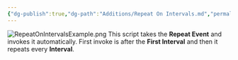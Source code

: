 ```yaml
---
{"dg-publish":true,"dg-path":"Additions/Repeat On Intervals.md","permalink":"/additions/repeat-on-intervals/","noteIcon":""}
---
```


![RepeatOnIntervalsExample.png](/img/user/img/RepeatOnIntervalsExample.png)
This script takes the **Repeat Event** and invokes it automatically. First invoke is after the **First Interval** and then it repeats every **Interval**.